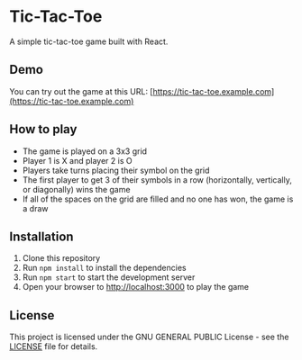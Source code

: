 # Tic-Tac-Toe

A simple tic-tac-toe game built with React.

## Demo

You can try out the game at this URL: [https://tic-tac-toe.example.com](https://tic-tac-toe.example.com)

## How to play

- The game is played on a 3x3 grid
- Player 1 is X and player 2 is O
- Players take turns placing their symbol on the grid
- The first player to get 3 of their symbols in a row (horizontally, vertically, or diagonally) wins the game
- If all of the spaces on the grid are filled and no one has won, the game is a draw

## Installation

1. Clone this repository
2. Run `npm install` to install the dependencies
3. Run `npm start` to start the development server
4. Open your browser to [http://localhost:3000](http://localhost:3000) to play the game

## License

This project is licensed under the GNU GENERAL PUBLIC License - see the [LICENSE](LICENSE) file for details.

